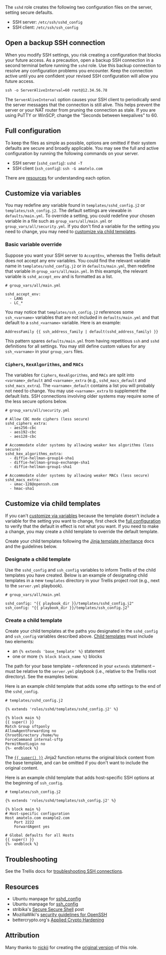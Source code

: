 The `sshd` role creates the following two configuration files on the server, setting secure defaults.

* SSH server: `/etc/ssh/sshd_config`
* SSH client: `/etc/ssh/ssh_config`

## Open a backup SSH connection

When you modify SSH settings, you risk creating a configuration that blocks your future access. As a precaution, open a backup SSH connection in a second terminal before running the `sshd` role. Use this backup connection to resolve any configuration problems you encounter. Keep the connection active until you are confident your revised SSH configuration will allow you future access.

```
ssh -o ServerAliveInterval=60 root@12.34.56.78
```

The `ServerAliveInterval` option causes your SSH client to periodically send the server messages that the connection is still alive. This helps prevent the server or your NAT router from pruning the connection as stale. If you are using PuTTY or WinSCP, change the "Seconds between keepalives" to 60.

## Full configuration

To keep the files as simple as possible, options are omitted if their system defaults are secure and broadly applicable. You may see the full and active configuration by running the following commands on your server.

* SSH server (`sshd_config`): `sshd -T`
* SSH client (`ssh_config`): `ssh -G amatelo.com`

There are [resources](#resources) for understanding each option.

## Customize via variables

You may redefine any variable found in `templates/sshd_config.j2` or `templates/ssh_config.j2`. The default settings are viewable in `defaults/main.yml`. To override a setting, you could redefine your chosen variable in a file such as `group_vars/all/main.yml` or `group_vars/all/security.yml`. If you don't find a variable for the setting you need to change, you may need to [customize via child templates](#customize-via-child-templates).

### Basic variable override

Suppose you want your SSH server to `AcceptEnv`, whereas the Trellis default does not accept any env variables. You could find the relevant variable name in `templates/sshd_config.j2` or in `defaults/main.yml`, then redefine that variable in `group_vars/all/main.yml`. In this example, the relevant variable is `sshd_accept_env` and is formatted as a list.

```
# group_vars/all/main.yml

sshd_accept_env:
  - LANG
  - LC_*
```

You may notice that `templates/ssh_config.j2` references some `ssh_<varname>` variables that are not included in `defaults/main.yml` and that default to a `sshd_<varname>` variable. Here is an example:
```
AddressFamily {{ ssh_address_family | default(sshd_address_family) }}
```
This pattern spares `defaults/main.yml` from having repetitious `ssh` and `sshd` definitions for all settings. You may still define custom values for any `ssh_<varname>` in your `group_vars` files.

### `Ciphers`, `KexAlgorithms`, and `MACs`

The variables for `Ciphers`, `KexAlgorithms`, and `MACs` are split into `<varname>_default` and `<varname>_extra` (e.g., `sshd_macs_default` and `sshd_macs_extra`). The `<varname>_default` contains a list you will probably not need to change. You may use `<varname>_extra` to supplement the default lists. SSH connections involving older systems may require some of the less secure options below.

```
# group_vars/all/security.yml

# Allow CBC mode ciphers (less secure)
sshd_ciphers_extra:
  - aes256-cbc
  - aes192-cbc
  - aes128-cbc

# Accommodate older systems by allowing weaker kex algorithms (less secure)
sshd_kex_algorithms_extra:
  - diffie-hellman-group14-sha1
  - diffie-hellman-group-exchange-sha1
  - diffie-hellman-group1-sha1

# Accommodate older systems by allowing weaker MACs (less secure)
sshd_macs_extra:
  - umac-128@openssh.com
  - hmac-sha1
```

## Customize via child templates

If you can't [customize via variables](#customize-via-variables) because the template doesn't include a variable for the setting you want to change, first check the [full configuration](#full-configuration) to verify that the default in effect is not what you want. If you need to make a change, you may create a child template to override the default template.

Create your child templates following the [Jinja template inheritance](http://jinja.pocoo.org/docs/latest/templates/#template-inheritance) docs and the guidelines below.


### Designate a child template

Use the `sshd_config` and `ssh_config` variables to inform Trellis of the child templates you have created. Below is an example of designating child templates in a new `templates` directory in your Trellis project root (e.g., next to the `server.yml` playbook).

```
# group_vars/all/main.yml

sshd_config: "{{ playbook_dir }}/templates/sshd_config.j2"
ssh_config: "{{ playbook_dir }}/templates/ssh_config.j2"
```

### Create a child template

Create your child templates at the paths you designated in the `sshd_config` and `ssh_config` variables described above. [Child templates](http://jinja.pocoo.org/docs/latest/templates/#child-template) must include two elements:

* an `{% extends 'base_template' %}` statement
* one or more `{% block block_name %}` blocks

The path for your base template – referenced in your `extends` statement – must be relative to the `server.yml` playbook (i.e., relative to the Trellis root directory). See the examples below.

Here is an example child template that adds some sftp settings to the end of the `sshd_config`.

```
# templates/sshd_config.j2

{% extends 'roles/sshd/templates/sshd_config.j2' %}

{% block main %}
{{ super() }}
Match Group sftponly
AllowAgentForwarding no
ChrootDirectory /home/%u
ForceCommand internal-sftp
PermitRootLogin no
{%- endblock %}
```
The [`{{ super() }}`](http://jinja.pocoo.org/docs/latest/templates/#super-blocks) Jinja2 function returns the original block content from the base template, and can be omitted if you don't want to include the original content.

Here is an example child template that adds host-specific SSH options at the beginning of `ssh_config`.

```
# templates/ssh_config.j2

{% extends 'roles/sshd/templates/ssh_config.j2' %}

{% block main %}
# Host-specific configuration
Host amatelo.com example2.com
	Port 2222
	ForwardAgent yes

# Global defaults for all Hosts
{{ super() }}
{%- endblock %}
```

## Troubleshooting

See the Trellis docs for [troubleshooting SSH connections](https://roots.io/trellis/docs/troubleshooting/#ssh-connections).

## Resources

* Ubuntu manpage for [sshd_config](http://manpages.ubuntu.com/manpages/xenial/en/man5/sshd_config.5.html)
* Ubuntu manpage for [ssh_config](http://manpages.ubuntu.com/manpages/xenial/en/man5/ssh_config.5.html)
* stribika's [Secure Secure Shell](https://stribika.github.io/2015/01/04/secure-secure-shell.html) post
* MozillaWiki's [security guidelines for OpenSSH](https://wiki.mozilla.org/Security/Guidelines/OpenSSH)
* bettercrypto.org's [Applied Crypto Hardening](https://bettercrypto.org/static/applied-crypto-hardening.pdf)

## Attribution

Many thanks to [nickjj](https://github.com/nickjj/) for creating the [original version](https://github.com/nickjj/ansible-sshd/) of this role.
